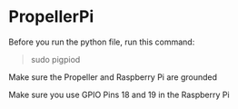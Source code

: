# PropellerPi

Before you run the python file, run this command:
> sudo pigpiod


Make sure the Propeller and Raspberry Pi are grounded

Make sure you use GPIO Pins 18 and 19 in the Raspberry Pi



